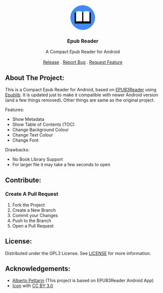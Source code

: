 <br/>
<p align="center">
  <a href="https://github.com/WirelessAlien/EpubReader">
    <img src="https://github.com/WirelessAlien/EpubReader/blob/master/app/src/main/res/drawable/logo.png" alt="Logo" width="80" height="80">
  </a>

  <h3 align="center">Epub Reader </h3>

  <p align="center">
    A Compact Epub Reader for Android 
    <br/>
    <br/>
    <a href="https://github.com/WirelessAlien/EpubReader/releases/tag/v1.0">Release</a>
    .
    <a href="https://github.com/WirelessAlien/EpubReader/issues">Report Bug</a>
    .
    <a href="https://github.com/WirelessAlien/EpubReader/issues">Request Feature</a>
  </p>

## About The Project:

This is a Compact Epub Reader for Android, based on [EPUB3Reader](https://github.com/pettarin/epub3reader) using [Epublib](https://github.com/psiegman/epublib). It is updated just to make it compatible with newer Android version (and a few things removed). Other things are same as the original project.

Features:

* Show Metadata
* Show Table of Contents (TOC)
* Change Background Colour 
* Change Text Colour 
* Change Font

Drawbacks:

* No Book Library Support
* For larger file it may take a few seconds to open



## Contribute:



### Create A Pull Request

1. Fork the Project
2. Create a New Branch
3. Commit your Changes
4. Push to the Branch
5. Open a Pull Request

## License:

Distributed under the GPL3 License. See [LICENSE](https://github.com/WirelessAlien/EpubReader/blob/master/LICENSE) for more information.

## Acknowledgements:

* [Alberto Pettarin](https://github.com/pettarin) (This project is based on EPUB3Reader Android App)
* [Icon](https://www.iconfinder.com/Neuroheat) with [CC BY 3.0](https://creativecommons.org/licenses/by/3.0/)
